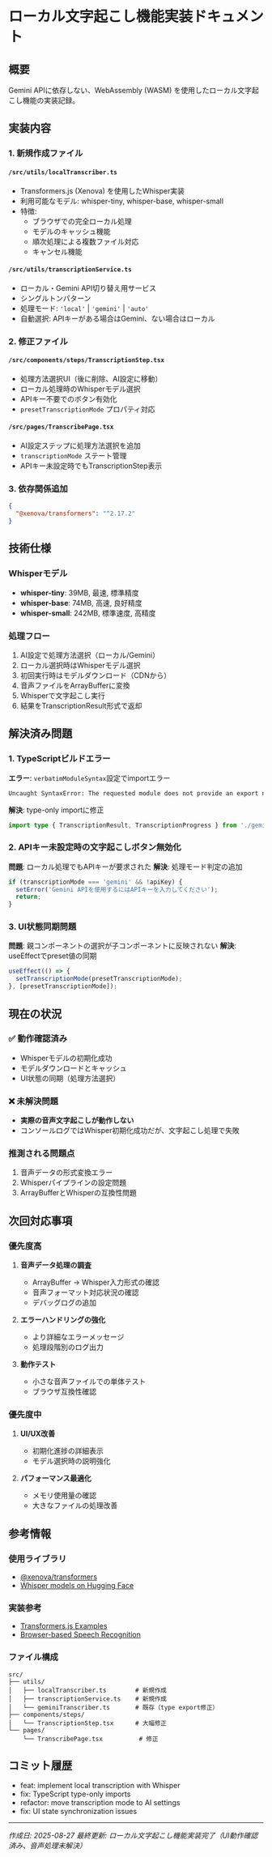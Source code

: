 # ローカル文字起こし機能実装ドキュメント

## 概要
Gemini APIに依存しない、WebAssembly (WASM) を使用したローカル文字起こし機能の実装記録。

## 実装内容

### 1. 新規作成ファイル

#### `/src/utils/localTranscriber.ts`
- Transformers.js (Xenova) を使用したWhisper実装
- 利用可能なモデル: whisper-tiny, whisper-base, whisper-small
- 特徴:
  - ブラウザでの完全ローカル処理
  - モデルのキャッシュ機能
  - 順次処理による複数ファイル対応
  - キャンセル機能

#### `/src/utils/transcriptionService.ts`
- ローカル・Gemini API切り替え用サービス
- シングルトンパターン
- 処理モード: `'local'` | `'gemini'` | `'auto'`
- 自動選択: APIキーがある場合はGemini、ない場合はローカル

### 2. 修正ファイル

#### `/src/components/steps/TranscriptionStep.tsx`
- 処理方法選択UI（後に削除、AI設定に移動）
- ローカル処理時のWhisperモデル選択
- APIキー不要でのボタン有効化
- `presetTranscriptionMode` プロパティ対応

#### `/src/pages/TranscribePage.tsx`
- AI設定ステップに処理方法選択を追加
- `transcriptionMode` ステート管理
- APIキー未設定時でもTranscriptionStep表示

### 3. 依存関係追加
```json
{
  "@xenova/transformers": "^2.17.2"
}
```

## 技術仕様

### Whisperモデル
- **whisper-tiny**: 39MB, 最速, 標準精度
- **whisper-base**: 74MB, 高速, 良好精度  
- **whisper-small**: 242MB, 標準速度, 高精度

### 処理フロー
1. AI設定で処理方法選択（ローカル/Gemini）
2. ローカル選択時はWhisperモデル選択
3. 初回実行時はモデルダウンロード（CDNから）
4. 音声ファイルをArrayBufferに変換
5. Whisperで文字起こし実行
6. 結果をTranscriptionResult形式で返却

## 解決済み問題

### 1. TypeScriptビルドエラー
**エラー**: `verbatimModuleSyntax`設定でimportエラー
```bash
Uncaught SyntaxError: The requested module does not provide an export named 'TranscriptionProgress'
```

**解決**: type-only importに修正
```typescript
import type { TranscriptionResult, TranscriptionProgress } from './geminiTranscriber';
```

### 2. APIキー未設定時の文字起こしボタン無効化
**問題**: ローカル処理でもAPIキーが要求された
**解決**: 処理モード判定の追加
```typescript
if (transcriptionMode === 'gemini' && !apiKey) {
  setError('Gemini APIを使用するにはAPIキーを入力してください');
  return;
}
```

### 3. UI状態同期問題
**問題**: 親コンポーネントの選択が子コンポーネントに反映されない
**解決**: useEffectでpreset値の同期
```typescript
useEffect(() => {
  setTranscriptionMode(presetTranscriptionMode);
}, [presetTranscriptionMode]);
```

## 現在の状況

### ✅ 動作確認済み
- Whisperモデルの初期化成功
- モデルダウンロードとキャッシュ
- UI状態の同期（処理方法選択）

### ❌ 未解決問題
- **実際の音声文字起こしが動作しない**
- コンソールログではWhisper初期化成功だが、文字起こし処理で失敗

### 推測される問題点
1. 音声データの形式変換エラー
2. Whisperパイプラインの設定問題
3. ArrayBufferとWhisperの互換性問題

## 次回対応事項

### 優先度高
1. **音声データ処理の調査**
   - ArrayBuffer → Whisper入力形式の確認
   - 音声フォーマット対応状況の確認
   - デバッグログの追加

2. **エラーハンドリングの強化**
   - より詳細なエラーメッセージ
   - 処理段階別のログ出力

3. **動作テスト**
   - 小さな音声ファイルでの単体テスト
   - ブラウザ互換性確認

### 優先度中
1. **UI/UX改善**
   - 初期化進捗の詳細表示
   - モデル選択時の説明強化

2. **パフォーマンス最適化**
   - メモリ使用量の確認
   - 大きなファイルの処理改善

## 参考情報

### 使用ライブラリ
- [@xenova/transformers](https://huggingface.co/docs/transformers.js)
- [Whisper models on Hugging Face](https://huggingface.co/Xenova)

### 実装参考
- [Transformers.js Examples](https://github.com/xenova/transformers.js/tree/main/examples)
- [Browser-based Speech Recognition](https://huggingface.co/blog/audio-transformers)

### ファイル構成
```
src/
├── utils/
│   ├── localTranscriber.ts        # 新規作成
│   ├── transcriptionService.ts    # 新規作成
│   └── geminiTranscriber.ts       # 既存（type export修正）
├── components/steps/
│   └── TranscriptionStep.tsx      # 大幅修正
└── pages/
    └── TranscribePage.tsx          # 修正
```

## コミット履歴
- feat: implement local transcription with Whisper
- fix: TypeScript type-only imports
- refactor: move transcription mode to AI settings
- fix: UI state synchronization issues

---
*作成日: 2025-08-27*
*最終更新: ローカル文字起こし機能実装完了（UI動作確認済み、音声処理未解決）*